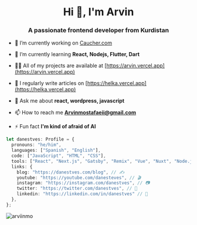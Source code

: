 <h1 align="center">Hi 👋, I'm Arvin</h1>
<h3 align="center">A passionate frontend developer from Kurdistan</h3>

- 🔭 I’m currently working on [Caucher.com](https://caucher.com/)

- 🌱 I’m currently learning **React, Nodejs, Flutter, Dart**

- 👨‍💻 All of my projects are available at [https://arvin.vercel.app](https://arvin.vercel.app)

- 📝 I regularly write articles on [https://helka.vercel.app](https://helka.vercel.app)

- 💬 Ask me about **react, wordpress, javascript**

- 📫 How to reach me **Arvinmostafaeii@gmail.com**

- ⚡ Fun fact **I'm kind of afraid of AI**


```ts
let danestves: Profile = {
  pronouns: "he/him",
  languages: ["Spanish", "English"],
  code: ["JavaScript", "HTML", "CSS"],
  tools: ["React", "Next.js", "Gatsby", "Remix", "Vue", "Nuxt", "Node.js", "Prisma", "GraphQL"],
  links: {
    blog: "https://danestves.com/blog", // ✍️
    youtube: "https://youtube.com/danesteves", // 🎬
    instagram: "https://instagram.com/danestves", // 📷
    twitter: "https://twitter.com/danestves", // 🐤
    linkedin: "https://linkedin.com/in/danestves" // 💼
  },
};
```

<p><img align="center" src="https://github-readme-stats.vercel.app/api/top-langs?username=arviinmo&show_icons=true&locale=en&layout=compact" alt="arviinmo" /></p>
